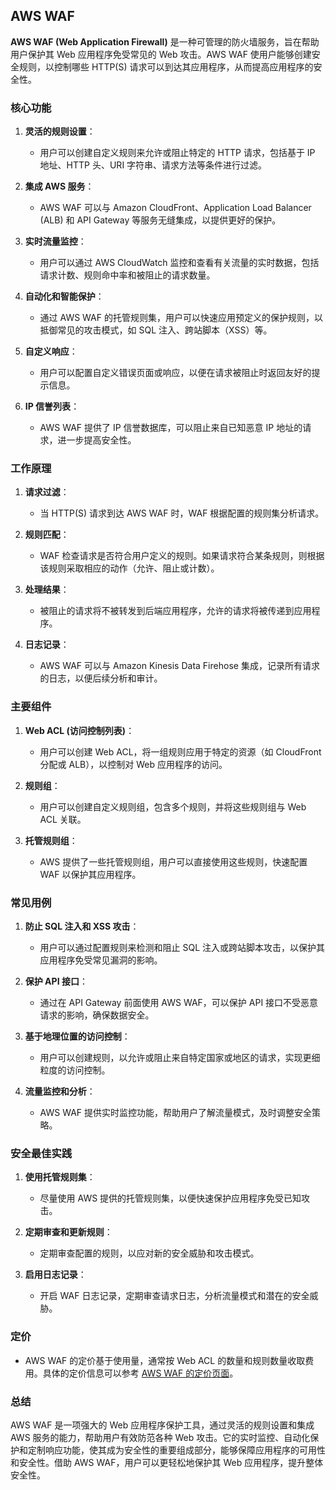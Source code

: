 ## AWS WAF

**AWS WAF (Web Application Firewall)** 是一种可管理的防火墙服务，旨在帮助用户保护其 Web 应用程序免受常见的 Web 攻击。AWS WAF 使用户能够创建安全规则，以控制哪些 HTTP(S) 请求可以到达其应用程序，从而提高应用程序的安全性。

### 核心功能

1. **灵活的规则设置**：
   - 用户可以创建自定义规则来允许或阻止特定的 HTTP 请求，包括基于 IP 地址、HTTP 头、URI 字符串、请求方法等条件进行过滤。

2. **集成 AWS 服务**：
   - AWS WAF 可以与 Amazon CloudFront、Application Load Balancer (ALB) 和 API Gateway 等服务无缝集成，以提供更好的保护。

3. **实时流量监控**：
   - 用户可以通过 AWS CloudWatch 监控和查看有关流量的实时数据，包括请求计数、规则命中率和被阻止的请求数量。

4. **自动化和智能保护**：
   - 通过 AWS WAF 的托管规则集，用户可以快速应用预定义的保护规则，以抵御常见的攻击模式，如 SQL 注入、跨站脚本（XSS）等。

5. **自定义响应**：
   - 用户可以配置自定义错误页面或响应，以便在请求被阻止时返回友好的提示信息。

6. **IP 信誉列表**：
   - AWS WAF 提供了 IP 信誉数据库，可以阻止来自已知恶意 IP 地址的请求，进一步提高安全性。

### 工作原理

1. **请求过滤**：
   - 当 HTTP(S) 请求到达 AWS WAF 时，WAF 根据配置的规则集分析请求。

2. **规则匹配**：
   - WAF 检查请求是否符合用户定义的规则。如果请求符合某条规则，则根据该规则采取相应的动作（允许、阻止或计数）。

3. **处理结果**：
   - 被阻止的请求将不被转发到后端应用程序，允许的请求将被传递到应用程序。

4. **日志记录**：
   - AWS WAF 可以与 Amazon Kinesis Data Firehose 集成，记录所有请求的日志，以便后续分析和审计。

### 主要组件

1. **Web ACL (访问控制列表)**：
   - 用户可以创建 Web ACL，将一组规则应用于特定的资源（如 CloudFront 分配或 ALB），以控制对 Web 应用程序的访问。

2. **规则组**：
   - 用户可以创建自定义规则组，包含多个规则，并将这些规则组与 Web ACL 关联。

3. **托管规则组**：
   - AWS 提供了一些托管规则组，用户可以直接使用这些规则，快速配置 WAF 以保护其应用程序。

### 常见用例

1. **防止 SQL 注入和 XSS 攻击**：
   - 用户可以通过配置规则来检测和阻止 SQL 注入或跨站脚本攻击，以保护其应用程序免受常见漏洞的影响。

2. **保护 API 接口**：
   - 通过在 API Gateway 前面使用 AWS WAF，可以保护 API 接口不受恶意请求的影响，确保数据安全。

3. **基于地理位置的访问控制**：
   - 用户可以创建规则，以允许或阻止来自特定国家或地区的请求，实现更细粒度的访问控制。

4. **流量监控和分析**：
   - AWS WAF 提供实时监控功能，帮助用户了解流量模式，及时调整安全策略。

### 安全最佳实践

1. **使用托管规则集**：
   - 尽量使用 AWS 提供的托管规则集，以便快速保护应用程序免受已知攻击。

2. **定期审查和更新规则**：
   - 定期审查配置的规则，以应对新的安全威胁和攻击模式。

3. **启用日志记录**：
   - 开启 WAF 日志记录，定期审查请求日志，分析流量模式和潜在的安全威胁。

### 定价

- AWS WAF 的定价基于使用量，通常按 Web ACL 的数量和规则数量收取费用。具体的定价信息可以参考 [AWS WAF 的定价页面](https://aws.amazon.com/waf/pricing/)。

### 总结

AWS WAF 是一项强大的 Web 应用程序保护工具，通过灵活的规则设置和集成 AWS 服务的能力，帮助用户有效防范各种 Web 攻击。它的实时监控、自动化保护和定制响应功能，使其成为安全性的重要组成部分，能够保障应用程序的可用性和安全性。借助 AWS WAF，用户可以更轻松地保护其 Web 应用程序，提升整体安全性。